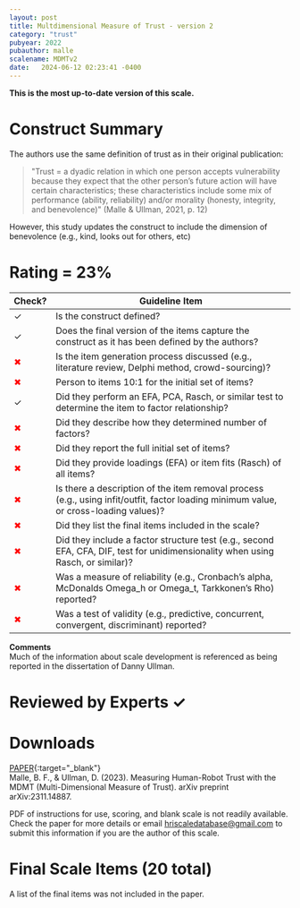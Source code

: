 ```yaml
---
layout: post
title: Multdimensional Measure of Trust - version 2
category: "trust"
pubyear: 2022
pubauthor: malle
scalename: MDMTv2
date:   2024-06-12 02:23:41 -0400
---
```


**This is the most up-to-date version of this scale.**

# Construct Summary

The authors use the same definition of trust as in their original publication:

>"Trust = a dyadic relation in which one person accepts vulnerability because they
>expect that the other person’s future action will have certain characteristics; these
>characteristics include some mix of performance (ability, reliability) and/or morality
>(honesty, integrity, and benevolence)" (Malle & Ullman, 2021, p. 12)

However, this study updates the construct to include the dimension of benevolence (e.g., kind, looks out for others, etc)

# Rating = 23% 

<table>
  <thead>
    <tr>
      <th>Check?</th>
      <th>Guideline Item</th>
    </tr>
  </thead>
  <tbody>
    <tr>
      <td>&#10003;</td>
      <td>Is the construct defined?</td>
    </tr>
    <tr>
      <td>&#10003;</td>
      <td>Does the final version of the items capture the construct as it has been defined by the authors?</td>
    </tr>
    <tr>
      <td style="color: red;">&#10006;</td>
      <td>Is the item generation process discussed (e.g., literature review, Delphi method, crowd-sourcing)?</td>
    </tr>
    <tr>
      <td style="color: red;">&#10006;</td>
      <td>Person to items 10:1 for the initial set of items?</td>
    </tr>
    <tr>
      <td>&#10003;</td>
      <td>Did they perform an EFA, PCA, Rasch, or similar test to determine the item to factor relationship?</td>
    </tr>
    <tr>
      <td style="color: red;">&#10006;</td>
      <td>Did they describe how they determined number of factors?</td>
    </tr>
    <tr>
      <td style="color: red;">&#10006;</td>
      <td>Did they report the full initial set of items?</td>
    </tr>
    <tr>
      <td style="color: red;">&#10006;</td>
      <td>Did they provide loadings (EFA) or item fits (Rasch) of all items?</td>
    </tr>
    <tr>
      <td style="color: red;">&#10006;</td>
      <td>Is there a description of the item removal process (e.g., using infit/outfit, factor loading minimum value, or cross-loading values)?</td>
    </tr>
    <tr>
      <td style="color: red;">&#10006;</td>
      <td>Did they list the final items included in the scale?</td>
    </tr>
    <tr>
      <td style="color: red;">&#10006;</td>
      <td>Did they include a factor structure test (e.g., second EFA, CFA, DIF, test for unidimensionality when using Rasch, or similar)?</td>
    </tr>
    <tr>
      <td style="color: red;">&#10006;</td>
      <td>Was a measure of reliability (e.g., Cronbach’s alpha, McDonalds Omega_h or Omega_t, Tarkkonen’s Rho) reported?</td>
    </tr>
    <tr>
      <td style="color: red;">&#10006;</td>
      <td>Was a test of validity (e.g., predictive, concurrent, convergent, discriminant) reported?</td>
    </tr>
  </tbody>
</table>


**Comments**
<br> Much of the information about scale development is referenced as being reported in the dissertation of Danny Ullman.

# Reviewed by Experts &#10003;

# Downloads
[PAPER](https://arxiv.org/abs/2311.14887){:target="_blank"}
<br>Malle, B. F., & Ullman, D. (2023). Measuring Human-Robot Trust with the MDMT (Multi-Dimensional Measure of Trust). arXiv preprint arXiv:2311.14887.

PDF of instructions for use, scoring, and blank scale is not readily available. Check the paper for more details or email hriscaledatabase@gmail.com to submit this information if you are the author of this scale.

# Final Scale Items (20 total)

A list of the final items was not included in the paper.